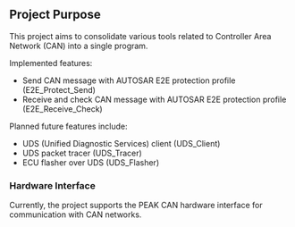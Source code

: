 ## Project Purpose

This project aims to consolidate various tools related to Controller Area Network (CAN) into a single program.

Implemented features:
- Send CAN message with AUTOSAR E2E protection profile (E2E_Protect_Send)
- Receive and check CAN message with AUTOSAR E2E protection profile (E2E_Receive_Check)

Planned future features include:
- UDS (Unified Diagnostic Services) client (UDS_Client)
- UDS packet tracer (UDS_Tracer)
- ECU flasher over UDS (UDS_Flasher)

### Hardware Interface

Currently, the project supports the PEAK CAN hardware interface for communication with CAN networks.
